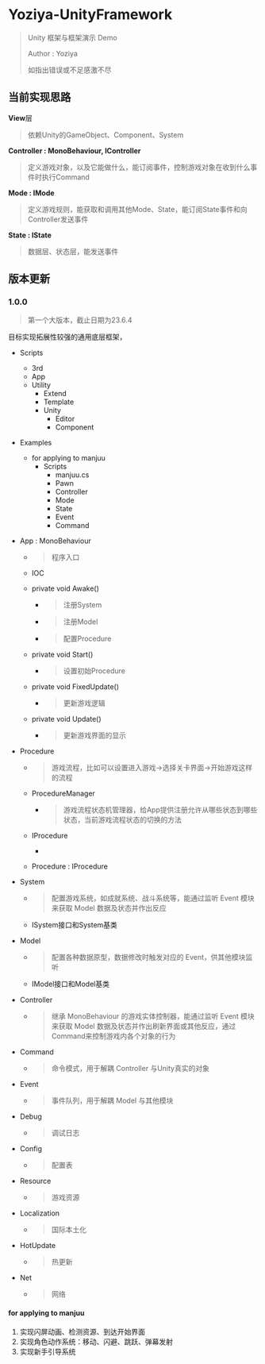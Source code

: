 # Yoziya-UnityFramework

> Unity 框架与框架演示 Demo
>
> Author : Yoziya
>
> 如指出错误或不足感激不尽

## 当前实现思路

**View**层

> 依赖Unity的GameObject、Component、System


**Controller : MonoBehaviour, IController**

> 定义游戏对象，以及它能做什么，能订阅事件，控制游戏对象在收到什么事件时执行Command

**Mode : IMode**

> 定义游戏规则，能获取和调用其他Mode、State，能订阅State事件和向Controller发送事件

**State : IState**

> 数据层、状态层，能发送事件



## 版本更新

### 1.0.0

> 第一个大版本，截止日期为23.6.4

目标实现拓展性较强的通用底层框架，

- Scripts
  - 3rd
  - App
  - Utility
    - Extend
    - Template
    - Unity
      - Editor
      - Component

- Examples
  - for applying to manjuu
    - Scripts
      - manjuu.cs
      - Pawn
      - Controller
      - Mode
      - State
      - Event
      - Command







- App : MonoBehaviour 
  - > 程序入口

  - IOC

  - private void Awake()
    - > 注册System
    - > 注册Model
    - > 配置Procedure
    
  - private void Start()

    - > 设置初始Procedure

  - private void FixedUpdate()
    - > 更新游戏逻辑

  - private void Update()
    - > 更新游戏界面的显示

- Procedure
  - > 游戏流程，比如可以设置进入游戏->选择关卡界面->开始游戏这样的流程

  - ProcedureManager
    - > 游戏流程状态机管理器，给App提供注册允许从哪些状态到哪些状态，当前游戏流程状态的切换的方法
    
  - IProcedure

    - 

  - Procedure : IProcedure

- System
  - > 配置游戏系统，如成就系统、战斗系统等，能通过监听 Event 模块来获取 Model 数据及状态并作出反应
  - ISystem接口和System基类

- Model
  - > 配置各种数据原型，数据修改时触发对应的 Event，供其他模块监听
  - IModel接口和Model基类

- Controller
  - > 继承 MonoBehaviour 的游戏实体控制器，能通过监听 Event 模块来获取 Model 数据及状态并作出刷新界面或其他反应，通过Command来控制游戏内各个对象的行为

- Command
  - > 命令模式，用于解耦 Controller 与Unity真实的对象

- Event
  - > 事件队列，用于解耦 Model 与其他模块

- Debug
  - > 调试日志

- Config
  - > 配置表

- Resource
  - > 游戏资源

- Localization
  - > 国际本土化

- HotUpdate
  - > 热更新

- Net
  - > 网络

#### for applying to manjuu

1. 实现闪屏动画、检测资源、到达开始界面
2. 实现角色动作系统：移动、闪避、跳跃、弹幕发射
3. 实现新手引导系统